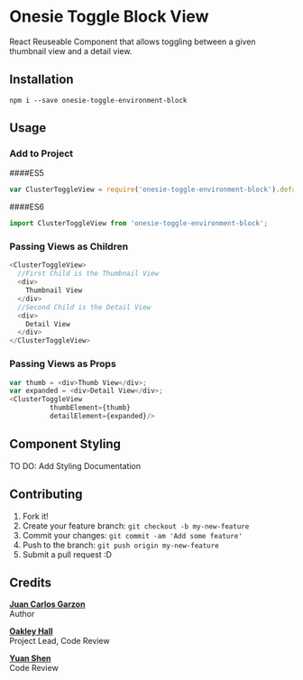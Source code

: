 # Onesie Toggle Block View

React Reuseable Component that allows toggling between a given thumbnail view and a detail view.

## Installation
`npm i --save onesie-toggle-environment-block`

## Usage

### Add to Project
####ES5
```javascript
var ClusterToggleView = require('onesie-toggle-environment-block').default;
```
####ES6
```javascript
import ClusterToggleView from 'onesie-toggle-environment-block';
```

### Passing Views as Children
```javascript
<ClusterToggleView>
  //First Child is the Thumbnail View
  <div>
    Thumbnail View
  </div>
  //Second Child is the Detail View
  <div>
    Detail View
  </div>
</ClusterToggleView>
```

### Passing Views as Props
```javascript
var thumb = <div>Thumb View</div>;
var expanded = <div>Detail View</div>;
<ClusterToggleView 
          thumbElement={thumb}
          detailElement={expanded}/>
```

## Component Styling

TO DO: Add Styling Documentation

## Contributing

1. Fork it!
2. Create your feature branch: `git checkout -b my-new-feature`
3. Commit your changes: `git commit -am 'Add some feature'`
4. Push to the branch: `git push origin my-new-feature`
5. Submit a pull request :D

## Credits

**[Juan Carlos Garzon](https://github.com/juangrt)**<br>
Author

**[Oakley Hall](https://github.com/ohall)**<br>
Project Lead, Code Review

**[Yuan Shen](https://github.com/yshen01)**<br>
Code Review

